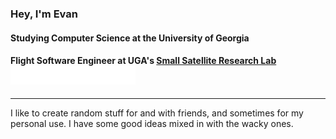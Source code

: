 
### Hey, I'm Evan
#### Studying Computer Science at the University of Georgia
#### Flight Software Engineer at UGA's <a href="http://smallsat.uga.edu/">Small Satellite Research Lab</a> <img src="ssrl-logo.svg" alt="SSRL Logo" width="200"/>

<hr/>

I like to create random stuff for and with friends, and sometimes for my personal use. I have some good ideas mixed in with the wacky ones.

<!--
https://github-readme-stats.vercel.app/api?username=EvanTich&show_icons=true&count_private=true&hide_border=true&theme=dark&bg_color=121212
https://github-readme-stats.vercel.app/api/top-langs/?username=EvanTich&langs_count=10&hide_border=true&theme=dark&layout=compact&bg_color=121212
**EvanTich/EvanTich** is a ✨ _special_ ✨ repository because its `README.md` (this file) appears on your GitHub profile.

Here are some ideas to get you started:

- 🔭 I’m currently working on ...
- 🌱 I’m currently learning ...
- 👯 I’m looking to collaborate on ...
- 🤔 I’m looking for help with ...
- 💬 Ask me about ...
- 📫 How to reach me: ...
- 😄 Pronouns: ...
- ⚡ Fun fact: ...
-->

